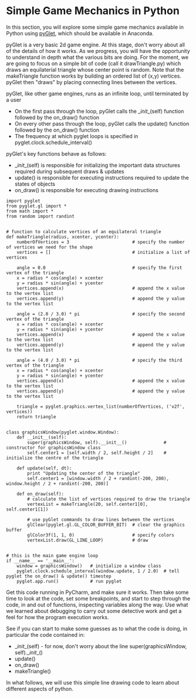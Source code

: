 # Simple Game Mechanics in Python

In this section, you will explore some simple game mechanics available in Python using [pyGlet](https://bitbucket.org/pyglet/pyglet/wiki/Home), which should be available in Anaconda.

pyGlet is a very basic 2d game engine. At this stage, don't worry about all of the details of how it works. As we progress, you will have the opportunity to understand in depth what the various bits are doing. For the moment, we are going to focus on a simple bit of code (call it drawTriangle.py) which draws an equilaterial triangle whose center point is random. Note that the makeTriangle function works by building an ordered list of (x,y) vertices. pyGlet then "draws" by placing connecting lines between the vertices. 
 
pyGlet, like other game engines, runs as an infinite loop, until terminated by a user 
* On the first pass through the loop, pyGlet calls the \__init__(self) function followed by the on_draw() function
* On every other pass through the loop, pyGlet calls the update() function followed by the on_draw() function
* The frequency at which pyglet loops is specified in pyglet.clock.schedule_interval()

pyGlet's key functions behave as follows:
* \__init__(self) is responsible for initializing the important data structures required during subsequent draws & updates
* update() is responsible for executing instructions required to update the states of objects
* on_draw() is responsible for executing drawing instructions
 
```
import pyglet
from pyglet.gl import *
from math import *
from random import randint


# function to calculate vertices of an equilateral triangle
def makeTriangle(radius, xcenter, ycenter):
    numberOfVertices = 3                        # specify the number of vertices we need for the shape
    vertices = []                               # initialize a list of vertices

    angle = 0.0                                 # specify the first vertex of the triangle
    x = radius * cos(angle) + xcenter
    y = radius * sin(angle) + ycenter
    vertices.append(x)                          # append the x value to the vertex list
    vertices.append(y)                          # append the y value to the vertex list

    angle = (2.0 / 3.0) * pi                    # specify the second vertex of the triangle
    x = radius * cos(angle) + xcenter
    y = radius * sin(angle) + ycenter
    vertices.append(x)                          # append the x value to the vertex list
    vertices.append(y)                          # append the y value to the vertex list

    angle = (4.0 / 3.0) * pi                    # specify the third vertex of the triangle
    x = radius * cos(angle) + xcenter
    y = radius * sin(angle) + ycenter
    vertices.append(x)                          # append the x value to the vertex list
    vertices.append(y)                          # append the y value to the vertex list

    triangle = pyglet.graphics.vertex_list(numberOfVertices, ('v2f', vertices))
    return triangle


class graphicsWindow(pyglet.window.Window):
    def __init__(self):
        super(graphicsWindow, self).__init__()              # constructor for graphicsWindow class
        self.center1 = [self.width / 2, self.height / 2]    # initialize the centre of the triangle

    def update(self, dt):
        print "Updating the center of the triangle"
        self.center1 = [window.width / 2 + randint(-200, 200), window.height / 2 + randint(-200, 200)]

    def on_draw(self):
        # calculate the list of vertices required to draw the triangle
        vertexList = makeTriangle(20, self.center1[0], self.center1[1])

        # use pyGlet commands to draw lines between the vertices
        glClear(pyglet.gl.GL_COLOR_BUFFER_BIT)  # clear the graphics buffer
        glColor3f(1, 1, 0)                      # specify colors
        vertexList.draw(GL_LINE_LOOP)           # draw


# this is the main game engine loop
if __name__ == '__main__':
    window = graphicsWindow()   # initialize a window class
    pyglet.clock.schedule_interval(window.update, 1 / 2.0)  # tell pyglet the on_draw() & update() timestep
    pyglet.app.run()            # run pyglet
```

Get this code running in PyCharm, and make sure it works. Then take some time to look at the code, set some breakpoints, and start to step through the code, in and out of functions, inspecting variables along the way. Use what we learned about debugging to carry out some detective work and get a feel for how the program execution works.  

See if you can start to make some guesses as to what the code is doing, in particular the code contained in: 
* \__init__(self) - for now, don't worry about the line super(graphicsWindow, self).\__init__()
* update() 
* on_draw()
* makeTriangle()

In what follows, we will use this simple line drawing code to learn about different aspects of python.

